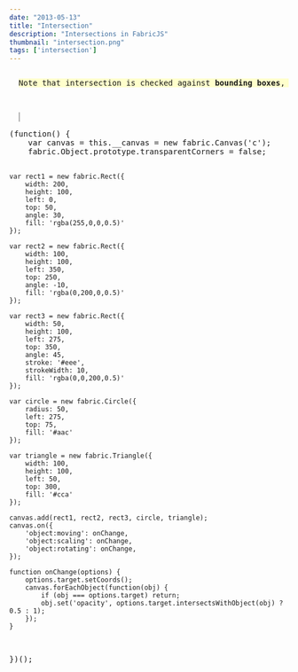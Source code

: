 ```yaml
---
date: "2013-05-13"
title: "Intersection"
description: "Intersections in FabricJS"
thumbnail: "intersection.png"
tags: ['intersection']
---
```


<div
  class="codepen-later"
  data-editable="true"
  data-height="500"
  data-default-tab="result"
  data-prefill='{
    "scripts": ["https://unpkg.com/fabric@4.0.0-beta.12/dist/fabric.js"]
  }'
>
<pre data-lang="html">
  <p style="background: #ffc; display: inline-block">Note that intersection is checked against <b>bounding boxes</b>, not actual shapes</p>
  <br>
  <canvas id="c" width="500" height="500" style="border:1px solid #aaa"></canvas>
</pre>
<pre data-lang="js">
(function() {
	var canvas = this.__canvas = new fabric.Canvas('c');
	fabric.Object.prototype.transparentCorners = false;

	var rect1 = new fabric.Rect({
		width: 200,
		height: 100,
		left: 0,
		top: 50,
		angle: 30,
		fill: 'rgba(255,0,0,0.5)'
	});

	var rect2 = new fabric.Rect({
		width: 100,
		height: 100,
		left: 350,
		top: 250,
		angle: -10,
		fill: 'rgba(0,200,0,0.5)'
	});

	var rect3 = new fabric.Rect({
		width: 50,
		height: 100,
		left: 275,
		top: 350,
		angle: 45,
		stroke: '#eee',
		strokeWidth: 10,
		fill: 'rgba(0,0,200,0.5)'
	});

	var circle = new fabric.Circle({
		radius: 50,
		left: 275,
		top: 75,
		fill: '#aac'
	});

	var triangle = new fabric.Triangle({
		width: 100,
		height: 100,
		left: 50,
		top: 300,
		fill: '#cca'
	});

	canvas.add(rect1, rect2, rect3, circle, triangle);
	canvas.on({
		'object:moving': onChange,
		'object:scaling': onChange,
		'object:rotating': onChange,
	});

	function onChange(options) {
		options.target.setCoords();
		canvas.forEachObject(function(obj) {
			if (obj === options.target) return;
			obj.set('opacity', options.target.intersectsWithObject(obj) ? 0.5 : 1);
		});
	}
})();
</pre>
</div>